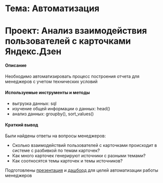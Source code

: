 # Тема: Автоматизация
# Проект: Анализ взаимодействия пользователей с карточками Яндекс.Дзен

#### Описание
Необходимо автоматизировать процесс построения отчета для менеджеров с учетом технических условий

#### Используемые инструменты и методы
* выгрузка данных: sql
* изучение общей информации о данных: head()
* анализ данных: groupby(), sort_values()

#### Краткий вывод
Были найдены ответы на вопросы менеджеров:  
* Cколько взаимодействий пользователей с карточками происходит в системе с разбивкой по темам карточек?
* Как много карточек генерируют источники с разными темами?
* Как соотносятся темы карточек и темы источников?

Подготовлены [презентация](https://disk.yandex.ru/i/CWBdVflEKPSwcQ) и [дашборд](https://public.tableau.com/views/Dashbord_Slepneva_Anna/Dashboard1?:language=en-US&:display_count=n&:origin=viz_share_link ) для целей автоматизации работы менеджеров